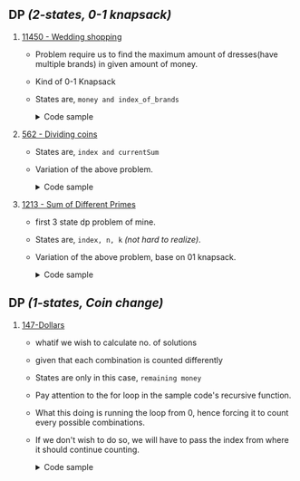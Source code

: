## DP _(2-states, 0-1 knapsack)_

1. [11450 - Wedding shopping](https://onlinejudge.org/index.php?option=onlinejudge&page=show_problem&problem=2445)
    - Problem require us to find the maximum amount of dresses(have multiple brands) in given amount of money.
    - Kind of 0-1 Knapsack
    - States are, `money and index_of_brands`
      <details>
      <summary>Code sample </summary>
      
      ```cpp
       /*
        * price being the 2d-array storing data
        * memo being 2d-array used for memoization.
        */
  
       int ourFunction(CurrentMoney, index) {
        if (CurrentMoney < 0) 
          return -INF; /* INF, being very large values. */
                             
        if (index == TotalBrands) 
          return TotalMoney - CurrentMoney; 

        int &ans = memo[money][g];
                      
        if (ans != -1) 
          return ans;
        
        /* Loop isnt the part of the template, loop is just to access data from the given 2d data, 
         * if data were 1d then we would have gone without loop 
         */
        for (int brand = 1; brand <= price[index][0]; brand++)  /* at index,0 we have stored the size of that specific brand. */
          ans = max(ans, ourFunction(CurrentMoney - price[index][CurrentMoney], index + 1)); 
  
        return ans;
       }
  
      ```

      </details>




2. [562 - Dividing coins](https://onlinejudge.org/index.php?option=com_onlinejudge&Itemid=8&page=show_problem&problem=503)
    - States are, `index and currentSum`
    - Variation of the above problem.
      <details>
      <summary>Code sample </summary>
      
      ```cpp
        const int UNKNOWN = -1;
        const int HIGHEST_POS_FOR_COIN_VAL = 501;

        int totalCoins;
        int memo[105][105 * 501];
        int coins[105];

        int dp(int index, int sum) {
          if (index == totalCoins)
            return sum;

          int &ans = memo[index][sum];

          if (ans == -1)
            ans = min(dp(index + 1, sum + coins[index]),
                      dp(index + 1, abs(sum - coins[index])));

          return ans;
        }

        int main() {
          int T;
          cin >> T;

          while (T--) {
            cin >> totalCoins;
            int highest = HIGHEST_POS_FOR_COIN_VAL * totalCoins;

            for (int i = 0; i < totalCoins; ++i) {
              cin >> coins[i];
              for (int j = 0; j < highest; ++j) {
                memo[i][j] = UNKNOWN;
              }
            }

            cout << dp(0, 0) << '\n';
          }
        }
      ```

      </details>
    
    
2. [1213 - Sum of Different Primes](https://onlinejudge.org/index.php?option=onlinejudge&Itemid=8&page=show_problem&problem=3654)
    - first 3 state dp problem of mine.
    - States are, `index, n, k` _(not hard to realize)_.
    - Variation of the above problem, base on 01 knapsack.
      <details>
      <summary>Code sample </summary>
      
      ```cpp
        /*
         * arePrimes store prime no.s till 1120 because that was the limit given in the que. 
         * memo used to memoization purpose. 
         */
          
        vector<vector<vector<int>>> memo;
        int dp(int n, int k, int i) {
          if (n == 0 and k == 0)
            return 1;
          if (n == 0 or k == 0)
            return 0;
          if (n < 0 or k < 0)
            return 0;

          if (arePrimes[i] > n)
            return 0;

          int &ans = memo[n][k][i];
          if (ans != -1)
            return ans;
          ans = dp(n - arePrimes[i], k - 1, i + 1) + dp(n, k, i + 1);
          return ans;
        }

        void solve() {
          int n, k;
          while (cin >> n >> k) {
            if (n == 0 and k == 0)
              return;
            memo.resize(1121);
            for (auto &i : memo) {
              i = vvi(15, vi(200, -1));
            }

            cout << dp(n, k, 0) << '\n';
          }
        }                                      
      ```

      </details>









## DP _(1-states, Coin change)_

1. [147-Dollars](https://onlinejudge.org/index.php?option=onlinejudge&page=show_problem&problem=83)
   - whatif we wish to calculate no. of solutions
   - given that each combination is counted differently
   - States are only in this case, `remaining money`
   - Pay attention to the for loop in the sample code's recursive function.
   - What this doing is running the loop from 0, hence forcing it to count every possible combinations.
   - If we don't wish to do so, we will have to pass the index from where it should continue counting. 
     <details>
     <summary>Code sample </summary>

     ```cpp
      vector<int> memo;
      vector<int> coins{1, 2, 3};
      
      int dp(int N) {
         print();
         if (N < 0)
         return 0;
         
         int &ans = memo[N];
         
         if (ans != 0)
            return ans;
         
         for (const auto &i : coins) {
            ans += dp(N - i);
         }
         return ans;
      }
      
      void solve() {
         double n;
         while (cin >> n) {
            int N = ((n + 0.001) * 100);
            if (N == 0)
               return;
      
             memo = vector<int> (40000, 0);
             memo[0] = 1;
     
             // consider N to be 4 
             cout << dp(N) << '\n';
         }
      }


     ```

     </details>



